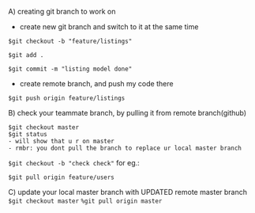 A) creating git branch to work on
- create new git branch and switch to it at the same time
```
$git checkout -b "feature/listings"
```

```
$git add .
```

```
$git commit -m "listing model done"
```
- create remote branch, and push my code there
```
$git push origin feature/listings
```



B) check your teammate branch, by pulling it from remote branch(github)

```
$git checkout master
$git status
- will show that u r on master
- rmbr: you dont pull the branch to replace ur local master branch
```

```$git checkout -b "check check"```
for eg.:
```
$git pull origin feature/users
```

C) update your local master branch with UPDATED remote master branch
```$git checkout master```
```%git pull origin master ```


